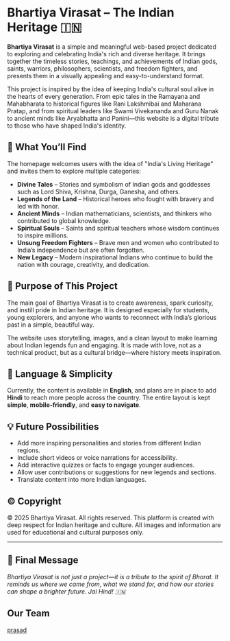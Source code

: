 # Bhartiya Virasat – The Indian Heritage 🇮🇳

**Bhartiya Virasat** is a simple and meaningful web-based project dedicated to exploring and celebrating India's rich and diverse heritage. It brings together the timeless stories, teachings, and achievements of Indian gods, saints, warriors, philosophers, scientists, and freedom fighters, and presents them in a visually appealing and easy-to-understand format.

This project is inspired by the idea of keeping India's cultural soul alive in the hearts of every generation. From epic tales in the Ramayana and Mahabharata to historical figures like Rani Lakshmibai and Maharana Pratap, and from spiritual leaders like Swami Vivekananda and Guru Nanak to ancient minds like Aryabhatta and Panini—this website is a digital tribute to those who have shaped India's identity.

## 🌸 What You’ll Find

The homepage welcomes users with the idea of "India's Living Heritage" and invites them to explore multiple categories:

- **Divine Tales** – Stories and symbolism of Indian gods and goddesses such as Lord Shiva, Krishna, Durga, Ganesha, and others.
- **Legends of the Land** – Historical heroes who fought with bravery and led with honor.
- **Ancient Minds** – Indian mathematicians, scientists, and thinkers who contributed to global knowledge.
- **Spiritual Souls** – Saints and spiritual teachers whose wisdom continues to inspire millions.
- **Unsung Freedom Fighters** – Brave men and women who contributed to India’s independence but are often forgotten.
- **New Legacy** – Modern inspirational Indians who continue to build the nation with courage, creativity, and dedication.

## 🎯 Purpose of This Project

The main goal of Bhartiya Virasat is to create awareness, spark curiosity, and instill pride in Indian heritage. It is designed especially for students, young explorers, and anyone who wants to reconnect with India’s glorious past in a simple, beautiful way.

The website uses storytelling, images, and a clean layout to make learning about Indian legends fun and engaging. It is made with love, not as a technical product, but as a cultural bridge—where history meets inspiration.

## 📖 Language & Simplicity

Currently, the content is available in **English**, and plans are in place to add **Hindi** to reach more people across the country. The entire layout is kept **simple**, **mobile-friendly**, and **easy to navigate**.

## 💡 Future Possibilities

- Add more inspiring personalities and stories from different Indian regions.
- Include short videos or voice narrations for accessibility.
- Add interactive quizzes or facts to engage younger audiences.
- Allow user contributions or suggestions for new legends and sections.
- Translate content into more Indian languages.

## ©️ Copyright

© 2025 Bhartiya Virasat. All rights reserved. This platform is created with deep respect for Indian heritage and culture. All images and information are used for educational and cultural purposes only.

---

## 🙏 Final Message

*Bhartiya Virasat is not just a project—it is a tribute to the spirit of Bharat. It reminds us where we came from, what we stand for, and how our stories can shape a brighter future. Jai Hind! 🇮🇳*

## Our Team
[prasad](./images/team/prasad.jpg)
